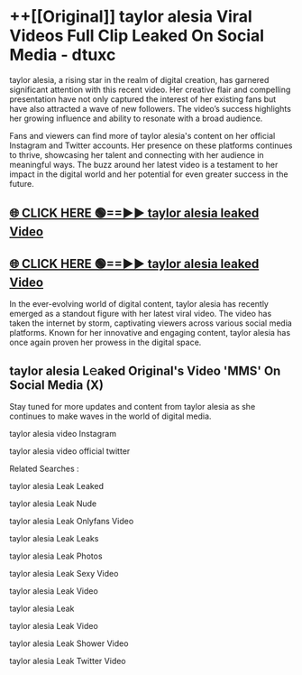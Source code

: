 # ++[[Original]] taylor alesia Viral Videos Full Clip Leaked On Social Media - dtuxc<br>

taylor alesia, a rising star in the realm of digital creation, has garnered significant attention with this recent video. Her creative flair and compelling presentation have not only captured the interest of her existing fans but have also attracted a wave of new followers. The video’s success highlights her growing influence and ability to resonate with a broad audience.

Fans and viewers can find more of taylor alesia's content on her official Instagram and Twitter accounts. Her presence on these platforms continues to thrive, showcasing her talent and connecting with her audience in meaningful ways. The buzz around her latest video is a testament to her impact in the digital world and her potential for even greater success in the future.


## [🌐 CLICK HERE 🟢==►► taylor alesia leaked Video ](https://onlyclips.site?title=taylor_alesia&ref=git)

## [🌐 CLICK HERE 🟢==►► taylor alesia leaked Video ](https://onlyclips.site?title=taylor_alesia&ref=git)


In the ever-evolving world of digital content, taylor alesia has recently emerged as a standout figure with her latest viral video. The video has taken the internet by storm, captivating viewers across various social media platforms. Known for her innovative and engaging content, taylor alesia has once again proven her prowess in the digital space.



## taylor alesia L𝚎aked Original's Video 'MMS' On Social Media (X)


Stay tuned for more updates and content from taylor alesia as she continues to make waves in the world of digital media.

taylor alesia video Instagram

taylor alesia video official twitter


Related Searches :

taylor alesia Leak Leaked

taylor alesia Leak Nude

taylor alesia Leak Onlyfans Video

taylor alesia Leak Leaks

taylor alesia Leak Photos

taylor alesia Leak Sexy Video

taylor alesia Leak Video

taylor alesia Leak

taylor alesia Leak Video

taylor alesia Leak Shower Video

taylor alesia Leak Twitter Video

